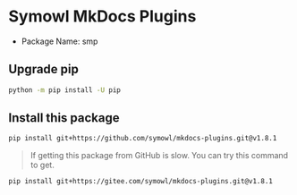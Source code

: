 # Symowl MkDocs Plugins

- Package Name: smp

## Upgrade pip

``` sh
python -m pip install -U pip
```

## Install this package

``` sh
pip install git+https://github.com/symowl/mkdocs-plugins.git@v1.8.1
```

> If getting this package from GitHub is slow. You can try this command to get.

``` sh
pip install git+https://gitee.com/symowl/mkdocs-plugins.git@v1.8.1
```
